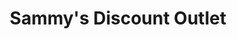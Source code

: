 ---
title: "Sammy's Discount Outlet"
url: /upper-arlington/sammys-discount-outlet/
shop: Kramladen
---